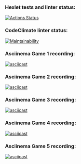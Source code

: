 ### Hexlet tests and linter status:
[![Actions Status](https://github.com/DenisX95/java-project-61/actions/workflows/hexlet-check.yml/badge.svg)](https://github.com/DenisX95/java-project-61/actions)

### CodeClimate linter status:
[![Maintainability](https://api.codeclimate.com/v1/badges/570f4776d899645c8dda/maintainability)](https://codeclimate.com/github/DenisX95/java-project-61/maintainability)

### Asciinema Game 1 recording:
[![asciicast](https://asciinema.org/a/aEclZcv4lYp6xjwBybeBzflru.svg)](https://asciinema.org/a/aEclZcv4lYp6xjwBybeBzflru)

### Asciinema Game 2 recording:
[![asciicast](https://asciinema.org/a/NP7BRPWQUiezjQbO1FjmBmk1z.svg)](https://asciinema.org/a/NP7BRPWQUiezjQbO1FjmBmk1z)

### Asciinema Game 3 recording:
[![asciicast](https://asciinema.org/a/yU0xyXKFHWiUUUKV2D5C6BvDf.svg)](https://asciinema.org/a/yU0xyXKFHWiUUUKV2D5C6BvDf)

### Asciinema Game 4 recording:
[![asciicast](https://asciinema.org/a/I4YQMbrmyhrGtHzFuvEXYIo7L.svg)](https://asciinema.org/a/I4YQMbrmyhrGtHzFuvEXYIo7L)

### Asciinema Game 5 recording:
[![asciicast](https://asciinema.org/a/iN3rRlIHUOseKlizgjUvevDG8.svg)](https://asciinema.org/a/iN3rRlIHUOseKlizgjUvevDG8)
